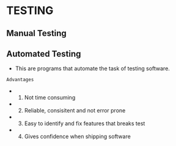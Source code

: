# TESTING

## Manual Testing

## Automated Testing

- This are programs that automate the task of testing software.

`Advantages`

- 1. Not time consuming
- 2. Reliable, consisitent and not error prone
- 3. Easy to identify and fix features that breaks test
- 4. Gives confidence when shipping software

